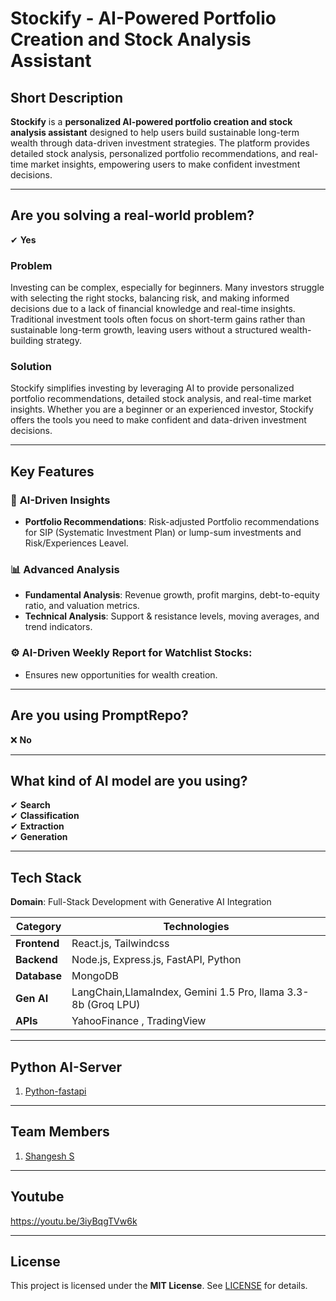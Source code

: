 
# **Stockify - AI-Powered Portfolio Creation and Stock Analysis Assistant**

**Short Description** 
--- 
**Stockify** is a **personalized AI-powered portfolio creation and stock analysis assistant** designed to help users build sustainable long-term wealth through data-driven investment strategies. The platform provides detailed stock analysis, personalized portfolio recommendations, and real-time market insights, empowering users to make confident investment decisions.

----------

## **Are you solving a real-world problem?**

✔ **Yes**

### **Problem**

Investing can be complex, especially for beginners. Many investors struggle with selecting the right stocks, balancing risk, and making informed decisions due to a lack of financial knowledge and real-time insights. Traditional investment tools often focus on short-term gains rather than sustainable long-term growth, leaving users without a structured wealth-building strategy.

### **Solution**

Stockify simplifies investing by leveraging AI to provide personalized portfolio recommendations, detailed stock analysis, and real-time market insights. Whether you are a beginner or an experienced investor, Stockify offers the tools you need to make confident and data-driven investment decisions.

----------
## **Key Features**

### 🤖 **AI-Driven Insights**
- **Portfolio Recommendations**: Risk-adjusted Portfolio recommendations for SIP (Systematic Investment Plan) or lump-sum investments and Risk/Experiences Leavel.


### 📊 **Advanced Analysis**
- **Fundamental Analysis**: Revenue growth, profit margins, debt-to-equity ratio, and valuation metrics.
- **Technical Analysis**: Support & resistance levels, moving averages, and trend indicators.


### ⚙️ **AI-Driven Weekly Report for Watchlist Stocks**:
- Ensures new opportunities for wealth creation.

---

## **Are you using PromptRepo?**

❌ **No**

----------

## **What kind of AI model are you using?**

✔ **Search**  
✔ **Classification**  
✔ **Extraction**  
✔ **Generation**

----------


## **Tech Stack**

**Domain**: Full-Stack Development with Generative AI Integration

| Category          | Technologies                                                                 |
|-------------------|------------------------------------------------------------------------------|
| **Frontend**      | React.js, Tailwindcss                                          |
| **Backend**       | Node.js, Express.js, FastAPI, Python                                         |
| **Database**      | MongoDB                                                                      |
| **Gen AI**         | LangChain,LlamaIndex, Gemini 1.5 Pro, llama 3.3-8b  (Groq LPU)|
| **APIs**          | YahooFinance  , TradingView |                                                                                                

---
## **Python AI-Server**
1. [Python-fastapi](https://github.com/shangesh-tech/Stockify-fastapi.git)

----------

## **Team Members**
1. [Shangesh S](https://github.com/shangesh-tech)

----------

## **Youtube**

 https://youtu.be/3iyBqgTVw6k

----------

## **License**

This project is licensed under the **MIT License**. See [LICENSE](https://github.com/shangesh-tech/Stockify/blob/main/LICENSE) for details.
